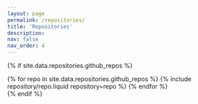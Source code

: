 ```yaml
---
layout: page
permalink: /repositories/
title: 'Repositories'
description: 
nav: false
nav_order: 4
---
```



{% if site.data.repositories.github_repos %}


<div class="repositories d-flex flex-wrap flex-md-row flex-column justify-content-between align-items-center">
  {% for repo in site.data.repositories.github_repos %}
    {% include repository/repo.liquid repository=repo %}
  {% endfor %}
</div>
{% endif %}
